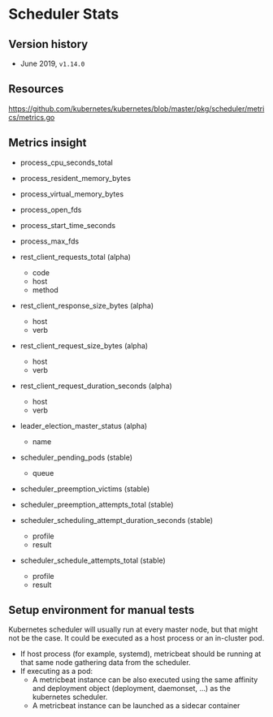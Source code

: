 # Scheduler Stats

## Version history

- June 2019, `v1.14.0`

## Resources

https://github.com/kubernetes/kubernetes/blob/master/pkg/scheduler/metrics/metrics.go

## Metrics insight

- process_cpu_seconds_total
- process_resident_memory_bytes
- process_virtual_memory_bytes
- process_open_fds
- process_start_time_seconds
- process_max_fds


- rest_client_requests_total (alpha)
  - code
  - host
  - method
- rest_client_response_size_bytes (alpha)
  - host
  - verb
- rest_client_request_size_bytes (alpha)
  - host
  - verb
- rest_client_request_duration_seconds (alpha)
  - host
  - verb


- leader_election_master_status (alpha)
  - name


- scheduler_pending_pods (stable)
  - queue
- scheduler_preemption_victims (stable)
- scheduler_preemption_attempts_total (stable)
- scheduler_scheduling_attempt_duration_seconds (stable)
  - profile
  - result
- scheduler_schedule_attempts_total (stable)
  - profile
  - result

## Setup environment for manual tests

Kubernetes scheduler will usually run at every master node, but that might not be the case. It could be executed as a host process or an in-cluster pod.

- If host process (for example, systemd), metricbeat should be running at that same node gathering data from the scheduler.
- If executing as a pod:
    - A metricbeat instance can be also executed using the same affinity and deployment object (deployment, daemonset, ...) as the kubernetes scheduler.
    - A metricbeat instance can be launched as a sidecar container













